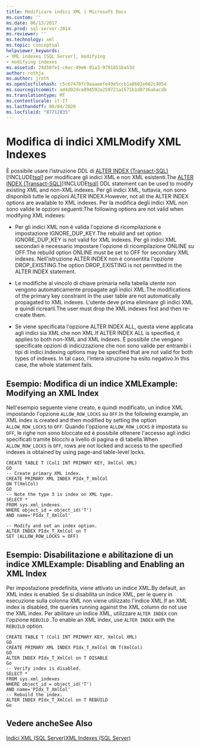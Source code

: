 ```yaml
---
title: Modificare indici XML | Microsoft Docs
ms.custom: ''
ms.date: 06/13/2017
ms.prod: sql-server-2014
ms.reviewer: ''
ms.technology: xml
ms.topic: conceptual
helpviewer_keywords:
- XML indexes [SQL Server], modifying
- modifying indexes
ms.assetid: 24d50fe1-c6ec-49e6-91a3-9791851ba53d
author: rothja
ms.author: jroth
ms.openlocfilehash: c5c67470fc9aaaeefe49e5ccb1a8602e082c4054
ms.sourcegitcommit: ad4d92dce894592a259721a1571b1d8736abacdb
ms.translationtype: MT
ms.contentlocale: it-IT
ms.lasthandoff: 08/04/2020
ms.locfileid: "87712835"
---
```

# <a name="modify-xml-indexes"></a><span data-ttu-id="d35ec-102">Modifica di indici XML</span><span class="sxs-lookup"><span data-stu-id="d35ec-102">Modify XML Indexes</span></span>
  <span data-ttu-id="d35ec-103">È possibile usare l’istruzione DDL di [ALTER INDEX &#40;Transact-SQL&#41;](/sql/t-sql/statements/alter-index-transact-sql)[!INCLUDE[tsql](../../includes/tsql-md.md)] per modificare gli indici XML e non XML esistenti.</span><span class="sxs-lookup"><span data-stu-id="d35ec-103">The [ALTER INDEX &#40;Transact-SQL&#41;](/sql/t-sql/statements/alter-index-transact-sql)[!INCLUDE[tsql](../../includes/tsql-md.md)] DDL statement can be used to modify existing XML and non-XML indexes.</span></span> <span data-ttu-id="d35ec-104">Per gli indici XML, tuttavia, non sono disponibili tutte le opzioni ALTER INDEX.</span><span class="sxs-lookup"><span data-stu-id="d35ec-104">However, not all the ALTER INDEX options are available to XML indexes.</span></span> <span data-ttu-id="d35ec-105">Per la modifica degli indici XML non sono valide le opzioni seguenti:</span><span class="sxs-lookup"><span data-stu-id="d35ec-105">The following options are not valid when modifying XML indexes:</span></span>  
  
-   <span data-ttu-id="d35ec-106">Per gli indici XML non è valida l'opzione di ricompilazione e impostazione IGNORE_DUP_KEY.</span><span class="sxs-lookup"><span data-stu-id="d35ec-106">The rebuild and set option IGNORE_DUP_KEY is not valid for XML indexes.</span></span> <span data-ttu-id="d35ec-107">Per gli indici XML secondari è necessario impostare l'opzione di ricompilazione ONLINE su OFF.</span><span class="sxs-lookup"><span data-stu-id="d35ec-107">The rebuild option ONLINE must be set to OFF for secondary XML indexes.</span></span> <span data-ttu-id="d35ec-108">Nell'istruzione ALTER INDEX non è consentita l'opzione DROP_EXISTING.</span><span class="sxs-lookup"><span data-stu-id="d35ec-108">The option DROP_EXISTING is not permitted in the ALTER INDEX statement.</span></span>  
  
-   <span data-ttu-id="d35ec-109">Le modifiche al vincolo di chiave primaria nella tabella utente non vengono automaticamente propagate agli indici XML.</span><span class="sxs-lookup"><span data-stu-id="d35ec-109">The modifications of the primary key constraint in the user table are not automatically propagated to XML indexes.</span></span> <span data-ttu-id="d35ec-110">L'utente deve prima eliminare gli indici XML e quindi ricrearli.</span><span class="sxs-lookup"><span data-stu-id="d35ec-110">The user must drop the XML indexes first and then re-create them.</span></span>  
  
-   <span data-ttu-id="d35ec-111">Se viene specificata l'opzione ALTER INDEX ALL, questa viene applicata agli indici sia XML che non XML.</span><span class="sxs-lookup"><span data-stu-id="d35ec-111">If ALTER INDEX ALL is specified, it applies to both non-XML and XML indexes.</span></span> <span data-ttu-id="d35ec-112">È possibile che vengano specificate opzioni di indicizzazione che non sono valide per entrambi i tipi di indici.</span><span class="sxs-lookup"><span data-stu-id="d35ec-112">Indexing options may be specified that are not valid for both types of indexes.</span></span> <span data-ttu-id="d35ec-113">In tal caso, l'intera istruzione ha esito negativo.</span><span class="sxs-lookup"><span data-stu-id="d35ec-113">In this case, the whole statement fails.</span></span>  
  
## <a name="example-modifying-an-xml-index"></a><span data-ttu-id="d35ec-114">Esempio: Modifica di un indice XML</span><span class="sxs-lookup"><span data-stu-id="d35ec-114">Example: Modifying an XML Index</span></span>  
 <span data-ttu-id="d35ec-115">Nell'esempio seguente viene creato, e quindi modificato, un indice XML impostando l'opzione `ALLOW_ROW_LOCKS` su `OFF`.</span><span class="sxs-lookup"><span data-stu-id="d35ec-115">In the following example, an XML index is created and then modified by setting the option `ALLOW_ROW_LOCKS` to `OFF`.</span></span> <span data-ttu-id="d35ec-116">Quando l'opzione `ALLOW_ROW_LOCKS` è impostata su `OFF`, le righe non sono bloccate ed è possibile ottenere l'accesso agli indici specificati tramite blocchi a livello di pagina e di tabella.</span><span class="sxs-lookup"><span data-stu-id="d35ec-116">When `ALLOW_ROW_LOCKS` is `OFF`, rows are not locked and access to the specified indexes is obtained by using page-and table-level locks.</span></span>  
  
```  
CREATE TABLE T (Col1 INT PRIMARY KEY, XmlCol XML)  
GO  
-- Create primary XML index.   
CREATE PRIMARY XML INDEX PIdx_T_XmlCol   
ON T(XmlCol)  
GO  
-- Note the type 3 is index on XML type.  
SELECT *  
FROM sys.xml_indexes  
WHERE object_id = object_id('T')  
AND name='PIdx_T_XmlCol'  
  
-- Modify and set an index option.  
ALTER INDEX PIdx_T_XmlCol on T   
SET (ALLOW_ROW_LOCKS = OFF)  
```  
  
## <a name="example-disabling-and-enabling-an-xml-index"></a><span data-ttu-id="d35ec-117">Esempio: Disabilitazione e abilitazione di un indice XML</span><span class="sxs-lookup"><span data-stu-id="d35ec-117">Example: Disabling and Enabling an XML Index</span></span>  
 <span data-ttu-id="d35ec-118">Per impostazione predefinita, viene attivato un indice XML.</span><span class="sxs-lookup"><span data-stu-id="d35ec-118">By default, an XML index is enabled.</span></span> <span data-ttu-id="d35ec-119">Se si disabilita un indice XML, per le query in esecuzione sulla colonna XML non viene utilizzato l'indice XML.</span><span class="sxs-lookup"><span data-stu-id="d35ec-119">If an XML index is disabled, the queries running against the XML column do not use the XML index.</span></span> <span data-ttu-id="d35ec-120">Per abilitare un indice XML, utilizzare `ALTER INDEX` con l'opzione `REBUILD` .</span><span class="sxs-lookup"><span data-stu-id="d35ec-120">To enable an XML index, use `ALTER INDEX` with the `REBUILD` option.</span></span>  
  
```  
CREATE TABLE T (Col1 INT PRIMARY KEY, XmlCol XML)  
GO  
CREATE PRIMARY XML INDEX PIdx_T_XmlCol ON T(XmlCol)  
GO  
ALTER INDEX PIdx_T_XmlCol on T DISABLE  
Go  
-- Verify index is disabled.  
SELECT *  
FROM sys.xml_indexes  
WHERE object_id = object_id('T')  
AND name='PIdx_T_XmlCol'  
-- Rebuild the index.  
ALTER INDEX PIdx_T_XmlCol on T REBUILD  
Go  
```  
  
## <a name="see-also"></a><span data-ttu-id="d35ec-121">Vedere anche</span><span class="sxs-lookup"><span data-stu-id="d35ec-121">See Also</span></span>  
 [<span data-ttu-id="d35ec-122">Indici XML &#40;SQL Server&#41;</span><span class="sxs-lookup"><span data-stu-id="d35ec-122">XML Indexes &#40;SQL Server&#41;</span></span>](xml-indexes-sql-server.md)  
  
  
